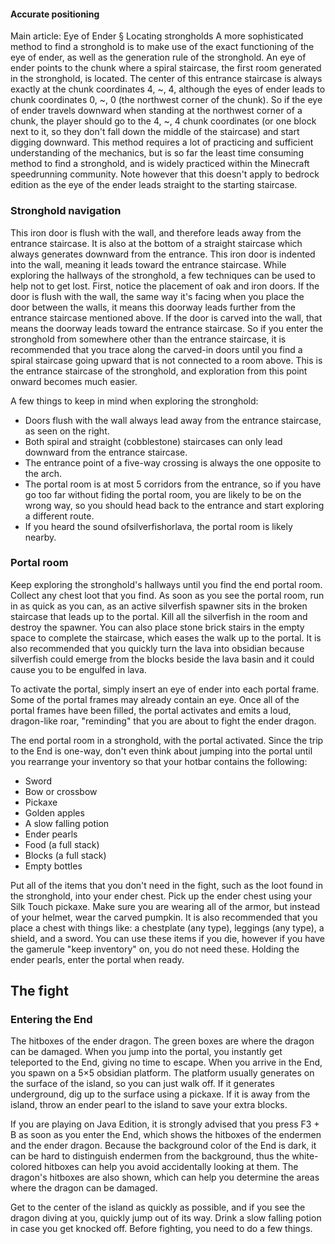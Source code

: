 #### Accurate positioning
Main article: Eye of Ender § Locating strongholds
A more sophisticated method to find a stronghold is to make use of the exact functioning of the eye of ender, as well as the generation rule of the stronghold. An eye of ender points to the chunk where a spiral staircase, the first room generated in the stronghold, is located. The center of this entrance staircase is always exactly at the chunk coordinates 4, ~, 4, although the eyes of ender leads to chunk coordinates 0, ~, 0 (the northwest corner of the chunk). So if the eye of ender travels downward when standing at the northwest corner of a chunk, the player should go to the 4, ~, 4 chunk coordinates (or one block next to it, so they don't fall down the middle of the staircase) and start digging downward. This method requires a lot of practicing and sufficient understanding of the mechanics, but is so far the least time consuming method to find a stronghold, and is widely practiced within the Minecraft speedrunning community. Note however that this doesn't apply to bedrock edition as the eye of the ender leads straight to the starting staircase.

### Stronghold navigation
This iron door is flush with the wall, and therefore leads away from the entrance staircase. It is also at the bottom of a straight staircase which always generates downward from the entrance.
This iron door is indented into the wall, meaning it leads toward the entrance staircase.
While exploring the hallways of the stronghold, a few techniques can be used to help not to get lost. First, notice the placement of oak and iron doors. If the door is flush with the wall, the same way it's facing when you place the door between the walls, it means this doorway leads further from the entrance staircase mentioned above. If the door is carved into the wall, that means the doorway leads toward the entrance staircase. So if you enter the stronghold from somewhere other than the entrance staircase, it is recommended that you trace along the carved-in doors until you find a spiral staircase going upward that is not connected to a room above. This is the entrance staircase of the stronghold, and exploration from this point onward becomes much easier. 

A few things to keep in mind when exploring the stronghold:

- Doors flush with the wall always lead away from the entrance staircase, as seen on the right.
- Both spiral and straight (cobblestone) staircases can only lead downward from the entrance staircase.
- The entrance point of a five-way crossing is always the one opposite to the arch.
- The portal room is at most 5 corridors from the entrance, so if you have go too far without fiding the portal room, you are likely to be on the wrong way, so you should head back to the entrance and start exploring a different route.
- If you heard the sound ofsilverfishorlava, the portal room is likely nearby.

### Portal room
Keep exploring the stronghold's hallways until you find the end portal room. Collect any chest loot that you find. As soon as you see the portal room, run in as quick as you can, as an active silverfish spawner sits in the broken staircase that leads up to the portal. Kill all the silverfish in the room and destroy the spawner. You can also place stone brick stairs in the empty space to complete the staircase, which eases the walk up to the portal. It is also recommended that you quickly turn the lava into obsidian because silverfish could emerge from the blocks beside the lava basin and it could cause you to be engulfed in lava.

To activate the portal, simply insert an eye of ender into each portal frame. Some of the portal frames may already contain an eye. Once all of the portal frames have been filled, the portal activates and emits a loud, dragon-like roar, "reminding" that you are about to fight the ender dragon.

The end portal room in a stronghold, with the portal activated.
Since the trip to the End is one-way, don't even think about jumping into the portal until you rearrange your inventory so that your hotbar contains the following:

- Sword
- Bow or crossbow
- Pickaxe
- Golden apples
- A slow falling potion
- Ender pearls
- Food (a full stack)
- Blocks (a full stack)
- Empty bottles

Put all of the items that you don't need in the fight, such as the loot found in the stronghold, into your ender chest. Pick up the ender chest using your Silk Touch pickaxe. Make sure you are wearing all of the armor, but instead of your helmet, wear the carved pumpkin. It is also recommended that you place a chest with things like: a chestplate (any type), leggings (any type), a shield, and a sword. You can use these items if you die, however if you have the gamerule "keep inventory" on, you do not need these.  Holding the ender pearls, enter the portal when ready.

## The fight
### Entering the End
The hitboxes of the ender dragon. The green boxes are where the dragon can be damaged.
When you jump into the portal, you instantly get teleported to the End, giving no time to escape. When you arrive in the End, you spawn on a 5×5 obsidian platform. The platform usually generates on the surface of the island, so you can just walk off. If it generates underground, dig up to the surface using a pickaxe. If it is away from the island, throw an ender pearl to the island to save your extra blocks.

If you are playing on Java Edition, it is strongly advised that you press F3 + B as soon as you enter the End, which shows the hitboxes of the endermen and the ender dragon. Because the background color of the End is dark, it can be hard to distinguish endermen from the background, thus the white-colored hitboxes can help you avoid accidentally looking at them. The dragon's hitboxes are also shown, which can help you determine the areas where the dragon can be damaged.

Get to the center of the island as quickly as possible, and if you see the dragon diving at you, quickly jump out of its way. Drink a slow falling potion in case you get knocked off. Before fighting, you need to do a few things.

